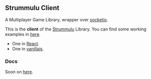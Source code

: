 ## Strummulu Client

A Multiplayer Game Library, wrapper over [socketio](https://socket.io/).

This is the **client** of the [Strummulu](https://github.com/vikkio88/strummulu) Library.
You can find some working examples in [here](https://github.com/vikkio88/strummulu/tree/master/examples/).
- One in [React](https://github.com/vikkio88/strummulu/tree/master/examples/revorbaroReact).
- One in [vanillajs](https://github.com/vikkio88/strummulu/tree/master/examples/chat).

### Docs

Soon on [here](https://github.com/vikkio88/strummulu).